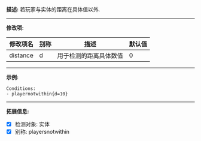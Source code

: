 **描述:** 若玩家与实体的距离在具体值以外.

---

**修改项:**

| 修改项名  | 别称           | 描述                      | 默认值 |
| --------- | -------------- | ------------------------- | ----- |
| distance | d | 用于检测的距离具体数值 | 0 |

---

**示例:**

```
Conditions:
- playernotwithin{d=10}
```

---

**拓展信息:**

- [x] 检测对象: 实体
- [x] 别称: playersnotwithin
